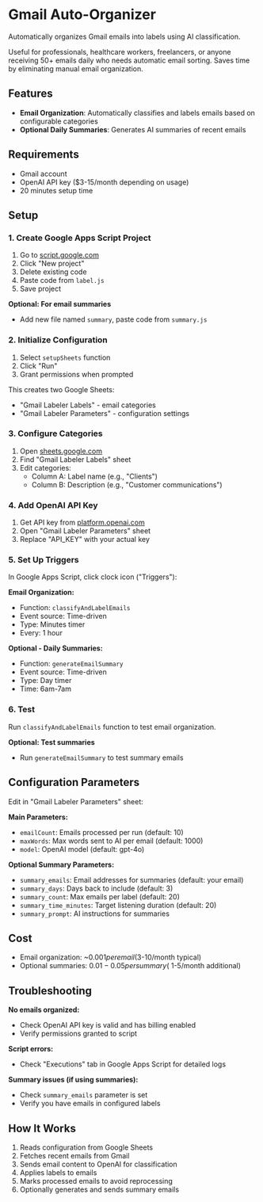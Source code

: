 # Gmail Auto-Organizer

Automatically organizes Gmail emails into labels using AI classification.

Useful for professionals, healthcare workers, freelancers, or anyone receiving 50+ emails daily who needs automatic email sorting. Saves time by eliminating manual email organization.

## Features

- **Email Organization**: Automatically classifies and labels emails based on configurable categories
- **Optional Daily Summaries**: Generates AI summaries of recent emails

## Requirements

- Gmail account
- OpenAI API key ($3-15/month depending on usage)
- 20 minutes setup time

## Setup

### 1. Create Google Apps Script Project

1. Go to [script.google.com](https://script.google.com)
2. Click "New project"
3. Delete existing code
4. Paste code from `label.js`
5. Save project

**Optional: For email summaries**
- Add new file named `summary`, paste code from `summary.js`

### 2. Initialize Configuration

1. Select `setupSheets` function
2. Click "Run"
3. Grant permissions when prompted

This creates two Google Sheets:
- "Gmail Labeler Labels" - email categories
- "Gmail Labeler Parameters" - configuration settings

### 3. Configure Categories

1. Open [sheets.google.com](https://sheets.google.com)
2. Find "Gmail Labeler Labels" sheet
3. Edit categories:
   - Column A: Label name (e.g., "Clients")
   - Column B: Description (e.g., "Customer communications")

### 4. Add OpenAI API Key

1. Get API key from [platform.openai.com](https://platform.openai.com)
2. Open "Gmail Labeler Parameters" sheet
3. Replace "API_KEY" with your actual key

### 5. Set Up Triggers

In Google Apps Script, click clock icon ("Triggers"):

**Email Organization:**
- Function: `classifyAndLabelEmails`
- Event source: Time-driven
- Type: Minutes timer
- Every: 1 hour

**Optional - Daily Summaries:**
- Function: `generateEmailSummary` 
- Event source: Time-driven
- Type: Day timer
- Time: 6am-7am

### 6. Test

Run `classifyAndLabelEmails` function to test email organization.

**Optional: Test summaries**
- Run `generateEmailSummary` to test summary emails

## Configuration Parameters

Edit in "Gmail Labeler Parameters" sheet:

**Main Parameters:**
- `emailCount`: Emails processed per run (default: 10)
- `maxWords`: Max words sent to AI per email (default: 1000)
- `model`: OpenAI model (default: gpt-4o)

**Optional Summary Parameters:**
- `summary_emails`: Email addresses for summaries (default: your email)
- `summary_days`: Days back to include (default: 3)
- `summary_count`: Max emails per label (default: 20)
- `summary_time_minutes`: Target listening duration (default: 20)
- `summary_prompt`: AI instructions for summaries

## Cost

- Email organization: ~$0.001 per email ($3-10/month typical)
- Optional summaries: $0.01-0.05 per summary (~$1-5/month additional)

## Troubleshooting

**No emails organized:**
- Check OpenAI API key is valid and has billing enabled
- Verify permissions granted to script

**Script errors:**
- Check "Executions" tab in Google Apps Script for detailed logs

**Summary issues (if using summaries):**
- Check `summary_emails` parameter is set
- Verify you have emails in configured labels

## How It Works

1. Reads configuration from Google Sheets
2. Fetches recent emails from Gmail  
3. Sends email content to OpenAI for classification
4. Applies labels to emails
5. Marks processed emails to avoid reprocessing
6. Optionally generates and sends summary emails
